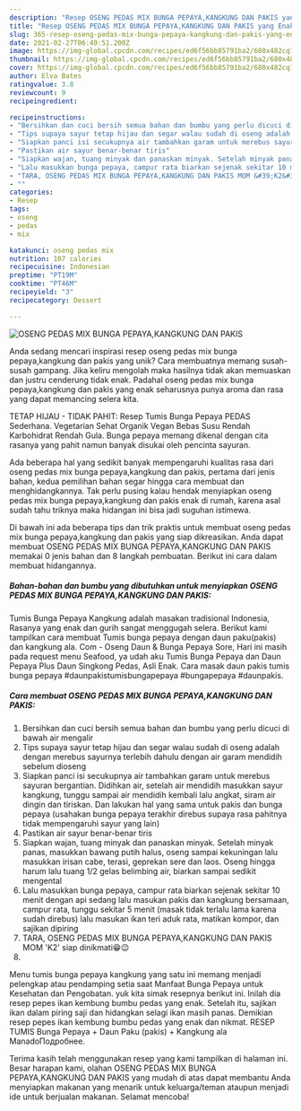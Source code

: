 ```yaml
---
description: "Resep OSENG PEDAS MIX BUNGA PEPAYA,KANGKUNG DAN PAKIS yang Enak Banget"
title: "Resep OSENG PEDAS MIX BUNGA PEPAYA,KANGKUNG DAN PAKIS yang Enak Banget"
slug: 365-resep-oseng-pedas-mix-bunga-pepaya-kangkung-dan-pakis-yang-enak-banget
date: 2021-02-27T06:49:51.200Z
image: https://img-global.cpcdn.com/recipes/ed6f56bb85791ba2/680x482cq70/oseng-pedas-mix-bunga-pepayakangkung-dan-pakis-foto-resep-utama.jpg
thumbnail: https://img-global.cpcdn.com/recipes/ed6f56bb85791ba2/680x482cq70/oseng-pedas-mix-bunga-pepayakangkung-dan-pakis-foto-resep-utama.jpg
cover: https://img-global.cpcdn.com/recipes/ed6f56bb85791ba2/680x482cq70/oseng-pedas-mix-bunga-pepayakangkung-dan-pakis-foto-resep-utama.jpg
author: Elva Bates
ratingvalue: 3.8
reviewcount: 9
recipeingredient:

recipeinstructions:
- "Bersihkan dan cuci bersih semua bahan dan bumbu yang perlu dicuci di bawah air mengalir"
- "Tips supaya sayur tetap hijau dan segar walau sudah di oseng adalah dengan merebus sayurnya terlebih dahulu dengan air garam mendidih sebelum dioseng"
- "Siapkan panci isi secukupnya air tambahkan garam untuk merebus sayuran bergantian. Didihkan air, setelah air mendidih masukkan sayur kangkung, tunggu sampai air mendidih kembali lalu angkat, siram air dingin dan tiriskan. Dan lakukan hal yang sama untuk pakis dan bunga pepaya (usahakan bunga pepaya terakhir direbus supaya rasa pahitnya tidak mempengaruhi sayur yang lain)"
- "Pastikan air sayur benar-benar tiris"
- "Siapkan wajan, tuang minyak dan panaskan minyak. Setelah minyak panas, masukkan bawang putih halus, oseng sampai kekuningan lalu masukkan irisan cabe, terasi, geprekan sere dan laos. Oseng hingga harum lalu tuang 1/2 gelas belimbing air, biarkan sampai sedikit mengental"
- "Lalu masukkan bunga pepaya, campur rata biarkan sejenak sekitar 10 menit dengan api sedang lalu masukan pakis dan kangkung bersamaan, campur rata, tunggu sekitar 5 menit (masak tidak terlalu lama karena sudah direbus) lalu masukan ikan teri aduk rata, matikan kompor, dan sajikan dipiring"
- "TARA, OSENG PEDAS MIX BUNGA PEPAYA,KANGKUNG DAN PAKIS MOM &#39;K2&#39; siap dinikmati😁😉"
- ""
categories:
- Resep
tags:
- oseng
- pedas
- mix

katakunci: oseng pedas mix 
nutrition: 107 calories
recipecuisine: Indonesian
preptime: "PT19M"
cooktime: "PT46M"
recipeyield: "3"
recipecategory: Dessert

---
```



![OSENG PEDAS MIX BUNGA PEPAYA,KANGKUNG DAN PAKIS](https://img-global.cpcdn.com/recipes/ed6f56bb85791ba2/680x482cq70/oseng-pedas-mix-bunga-pepayakangkung-dan-pakis-foto-resep-utama.jpg)

Anda sedang mencari inspirasi resep oseng pedas mix bunga pepaya,kangkung dan pakis yang unik? Cara membuatnya memang susah-susah gampang. Jika keliru mengolah maka hasilnya tidak akan memuaskan dan justru cenderung tidak enak. Padahal oseng pedas mix bunga pepaya,kangkung dan pakis yang enak seharusnya punya aroma dan rasa yang dapat memancing selera kita.

TETAP HIJAU - TIDAK PAHIT: Resep Tumis Bunga Pepaya PEDAS Sederhana. Vegetarian Sehat Organik Vegan Bebas Susu Rendah Karbohidrat Rendah Gula. Bunga pepaya memang dikenal dengan cita rasanya yang pahit namun banyak disukai oleh pencinta sayuran.

Ada beberapa hal yang sedikit banyak mempengaruhi kualitas rasa dari oseng pedas mix bunga pepaya,kangkung dan pakis, pertama dari jenis bahan, kedua pemilihan bahan segar hingga cara membuat dan menghidangkannya. Tak perlu pusing kalau hendak menyiapkan oseng pedas mix bunga pepaya,kangkung dan pakis enak di rumah, karena asal sudah tahu triknya maka hidangan ini bisa jadi suguhan istimewa.


Di bawah ini ada beberapa tips dan trik praktis untuk membuat oseng pedas mix bunga pepaya,kangkung dan pakis yang siap dikreasikan. Anda dapat membuat OSENG PEDAS MIX BUNGA PEPAYA,KANGKUNG DAN PAKIS memakai 0 jenis bahan dan 8 langkah pembuatan. Berikut ini cara dalam membuat hidangannya.

<!--inarticleads1-->

##### Bahan-bahan dan bumbu yang dibutuhkan untuk menyiapkan OSENG PEDAS MIX BUNGA PEPAYA,KANGKUNG DAN PAKIS:



Tumis Bunga Pepaya Kangkung adalah masakan tradisional Indonesia, Rasanya yang enak dan gurih sangat menggugah selera. Berikut kami tampilkan cara membuat Tumis bunga pepaya dengan daun paku(pakis) dan kangkung ala. Com - Oseng Daun &amp; Bunga Pepaya Sore, Hari ini masih pada request menu Seafood, ya udah aku Tumis Bunga Pepaya dan Daun Pepaya Plus Daun Singkong Pedas, Asli Enak. Cara masak daun pakis tumis bunga pepaya #daunpakistumisbungapepaya #bungapepaya #daunpakis. 

<!--inarticleads2-->

##### Cara membuat OSENG PEDAS MIX BUNGA PEPAYA,KANGKUNG DAN PAKIS:

1. Bersihkan dan cuci bersih semua bahan dan bumbu yang perlu dicuci di bawah air mengalir
1. Tips supaya sayur tetap hijau dan segar walau sudah di oseng adalah dengan merebus sayurnya terlebih dahulu dengan air garam mendidih sebelum dioseng
1. Siapkan panci isi secukupnya air tambahkan garam untuk merebus sayuran bergantian. Didihkan air, setelah air mendidih masukkan sayur kangkung, tunggu sampai air mendidih kembali lalu angkat, siram air dingin dan tiriskan. Dan lakukan hal yang sama untuk pakis dan bunga pepaya (usahakan bunga pepaya terakhir direbus supaya rasa pahitnya tidak mempengaruhi sayur yang lain)
1. Pastikan air sayur benar-benar tiris
1. Siapkan wajan, tuang minyak dan panaskan minyak. Setelah minyak panas, masukkan bawang putih halus, oseng sampai kekuningan lalu masukkan irisan cabe, terasi, geprekan sere dan laos. Oseng hingga harum lalu tuang 1/2 gelas belimbing air, biarkan sampai sedikit mengental
1. Lalu masukkan bunga pepaya, campur rata biarkan sejenak sekitar 10 menit dengan api sedang lalu masukan pakis dan kangkung bersamaan, campur rata, tunggu sekitar 5 menit (masak tidak terlalu lama karena sudah direbus) lalu masukan ikan teri aduk rata, matikan kompor, dan sajikan dipiring
1. TARA, OSENG PEDAS MIX BUNGA PEPAYA,KANGKUNG DAN PAKIS MOM &#39;K2&#39; siap dinikmati😁😉
1. 


Menu tumis bunga pepaya kangkung yang satu ini memang menjadi pelengkap atau pendamping setia saat Manfaat Bunga Pepaya untuk Kesehatan dan Pengobatan. yuk kita simak resepnya berikut ini. Inilah dia resep pepes ikan kembung bumbu pedas yang enak. Setelah itu, sajikan ikan dalam piring saji dan hidangkan selagi ikan masih panas. Demikian resep pepes ikan kembung bumbu pedas yang enak dan nikmat. RESEP TUMIS Bunga Pepaya + Daun Paku (pakis) + Kangkung ala ManadoПодробнее. 

Terima kasih telah menggunakan resep yang kami tampilkan di halaman ini. Besar harapan kami, olahan OSENG PEDAS MIX BUNGA PEPAYA,KANGKUNG DAN PAKIS yang mudah di atas dapat membantu Anda menyiapkan makanan yang menarik untuk keluarga/teman ataupun menjadi ide untuk berjualan makanan. Selamat mencoba!
